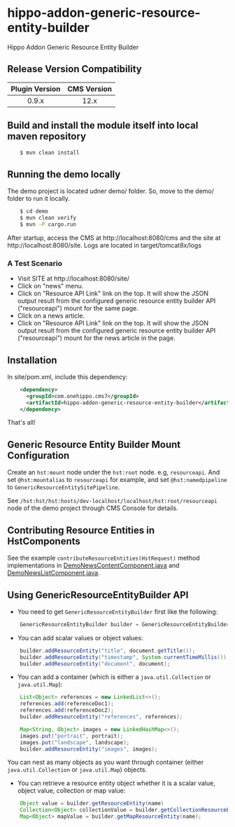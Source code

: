 # hippo-addon-generic-resource-entity-builder

Hippo Addon Generic Resource Entity Builder

## Release Version Compatibility

| Plugin Version | CMS Version  |
|:--------------:|:------------:|
| 0.9.x          | 12.x         |

## Build and install the module itself into local maven repository

```bash
    $ mvn clean install
```

## Running the demo locally

The demo project is located udner demo/ folder. So, move to the demo/ folder to run it locally.

```bash
    $ cd demo
    $ mvn clean verify
    $ mvn -P cargo.run
```

After startup, access the CMS at http://localhost:8080/cms and the site at http://localhost:8080/site.
Logs are located in target/tomcat8x/logs

### A Test Scenario

- Visit SITE at http://localhost:8080/site/
- Click on "news" menu.
- Click on "Resource API Link" link on the top. It will show the JSON output result from the configured
  generic resource entity builder API ("resourceapi") mount for the same page.
- Click on a news article.
- Click on "Resource API Link" link on the top. It will show the JSON output result from the configured
  generic resource entity builder API ("resourceapi") mount for the news article in the page.

## Installation

In site/pom.xml, include this dependency:

```xml
    <dependency>
      <groupId>com.onehippo.cms7</groupId>
      <artifactId>hippo-addon-generic-resource-entity-builder</artifactId>
    </dependency>

```

That's all!

## Generic Resource Entity Builder Mount Configuration

Create an ```hst:mount``` node under the ```hst:root``` node. e.g, ```resourceapi```.
And set ```@hst:mountalias``` to ```resourceapi``` for example, and set ```@hst:namedpipeline``` to ```GenericResourceEntitySitePipeline```.

See ```/hst:hst/hst:hosts/dev-localhost/localhost/hst:root/resourceapi``` node of the demo project through CMS Console for details.

## Contributing Resource Entities in HstComponents

See the example ```contributeResourceEntities(HstRequest)``` method implementations in
[DemoNewsContentComponent.java](demo/site/src/main/java/com/onehippo/cms7/genericresource/entitybuilder/demo/components/DemoNewsContentComponent.java) and
[DemoNewsListComponent.java](demo/site/src/main/java/com/onehippo/cms7/genericresource/entitybuilder/demo/components/DemoNewsListComponent.java).

## Using GenericResourceEntityBuilder API

- You need to get ```GenericResourceEntityBuilder``` first like the following:
```java
    GenericResourceEntityBuilder builder = GenericResourceEntityBuilder.get(RequestContextProvider.get());
```

- You can add scalar values or object values:

```java
    builder.addResourceEntity("title", document.getTitle());
    builder.addResourceEntity("timestamp", System.currentTimeMillis());
    builder.addResourceEntity("document", document);
```

- You can add a container (which is either a ```java.util.Collection``` or ```java.util.Map```):

```java
    List<Object> references = new LinkedList<>();
    references.add(referenceDoc1);
    references.add(referenceDoc2);
    builder.addResourceEntity("references", references);

    Map<String, Object> images = new LinkedHashMap<>();
    images.put("portrait", portrait);
    images.put("landscape", landscape);
    builder.addResourceEntity("images", images);
```

You can nest as many objects as you want through container (either ```java.util.Collection``` or ```java.util.Map```) objects.

- You can retrieve a resource entity object whether it is a scalar value, object value, collection or map value:

```java
    Object value = builder.getResourceEntity(name)
    Collection<Object> collectionValue = builder.getCollectionResourceEntity(name);
    Map<Object> mapValue = builder.getMapResourceEntity(name);
 ```

